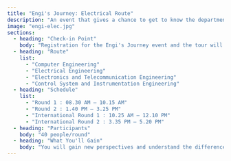 ```yaml
---
title: "Engi's Journey: Electrical Route"
description: "An event that gives a chance to get to know the departments within the Faculty of Engineering, KMUTT, through tours along various routes, along with mini-workshops to experience the learning of each department."
image: "engi-elec.jpg"
sections:
  - heading: "Check-in Point"
    body: "Registration for the Engi's Journey event and the tour will begin at the area behind INNO-X, next to the Learning Garden."
  - heading: "Route"
    list:
      - "Computer Engineering"
      - "Electrical Engineering"
      - "Electronics and Telecommunication Engineering"
      - "Control System and Instrumentation Engineering"
  - heading: "Schedule"
    list:
      - "Round 1 : 08.30 AM – 10.15 AM"
      - "Round 2 : 1.40 PM – 3.25 PM"
      - "International Round 1 : 10.25 AM – 12.10 PM"
      - "International Round 2 : 3.35 PM – 5.20 PM"
  - heading: "Participants"
    body: "40 people/round"
  - heading: "What You'll Gain"
    body: "You will gain new perspectives and understand the differences between each department in terms of academics, activities, and future career paths. This will help you get a clearer picture and choose the path that is right for you."
---
```

